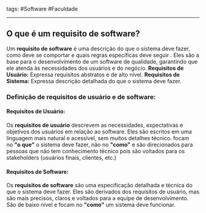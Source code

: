 tags: #Software #Faculdade 
___
## O que é um requisito de software?
Um **requisito de software** é uma descrição do que o sistema deve fazer, como deve se comportar  e quais regras específicas deve seguir . Eles são a base para o desenvolvimento de um software de qualidade, garantindo que ele atenda às necessidades dos usuários e do negócio.
**Requisitos de Usuário:** Expressa requisitos abstratos e de alto nível.
**Requisitos de Sistema:** Expressa descrição detalhada do que o sistema deve fazer.

### Definição de requisitos de usuário e de software:
#### Requisitos de Usuário:
Os **requisitos de usuário** descrevem as necessidades, expectativas e objetivos dos usuários em relação ao software. Eles são escritos em uma linguagem mais natural e acessível, sem muitos detalhes técnico.
focam no **"o que"** o sistema deve fazer, não no **"como"** e são direcionados para pessoas que não tem conhecimento técnico pois são voltados para os stakeholders (usuários finais, clientes, etc.)

#### Requisitos de Software:
Os **requisitos de software** são uma especificação detalhada e técnica do que o sistema deve fazer. Eles são derivados dos requisitos de usuário, mas são mais precisos, claros e voltados para a equipe de desenvolvimento.
São de baixo nível e focam no **"como"** um sistema deve funcionar.
